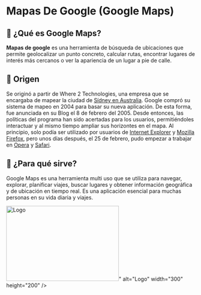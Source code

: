 # Mapas De Google (Google Maps)
## 📍 ¿Qué es Google Maps?
**Mapas de google** es una herramienta de búsqueda de ubicaciones que permite geolocalizar un punto concreto, calcular rutas, encontrar lugares de interés más cercanos o ver la apariencia de un lugar a pie de calle.
## 📍 Origen
Se originó a partir de Where 2 Technologies, una empresa que se encargaba de mapear la ciudad de [Sídney en Australia](https://www.google.com/search?q=S%C3%ADdney&oq=S%C3%ADdney&gs_lcrp=EgZjaHJvbWUyDAgAEEUYORjjAhiABDIMCAEQLhgKGLEDGIAEMgcIAhAAGIAEMgkIAxAuGAoYgAQyFQgEEC4YChiDARivARjHARixAxiABDIJCAUQLhgKGIAEMhMIBhAuGIMBGK8BGMcBGLEDGIoFMg0IBxAuGIMBGLEDGIoFMg0ICBAuGIMBGLEDGIoF0gEHNDU1ajBqNKgCALACAA&sourceid=chrome&ie=UTF-8 "Sídney en Australia:"). Google compró su sistema de mapeo en 2004 para basar su nueva aplicación. De esta forma, fue anunciada en su Blog el 8 de febrero del 2005. Desde entonces, las políticas del programa han sido acertadas para los usuarios, permitiéndoles interactuar y al mismo tiempo ampliar sus horizontes en el mapa.
Al principio, solo podía ser utilizado por usuarios de [Internet Explorer](https://es.wikipedia.org/wiki/Internet_Explorer "Internet Explorer:") y [Mozilla Firefox](https://es.wikipedia.org/wiki/Mozilla_Firefox "Mozilla Firefox:"), pero unos días después, el 25 de febrero, pudo empezar a trabajar en [Opera](https://es.wikipedia.org/wiki/Opera_(navegador) "Opera:") y [Safari](https://es.wikipedia.org/wiki/Safari_(navegador) "Safari:").
## 📍 ¿Para qué sirve?
Google Maps es una herramienta multi uso que se utiliza para navegar, explorar, planificar viajes, buscar lugares y obtener información geográfica y de ubicación en tiempo real. Es una aplicación esencial para muchas personas en su vida diaria y viajes.

<img src="<img src=" alt="Logo" width="300" height="200" />" alt="Logo" width="300" height="200" />





